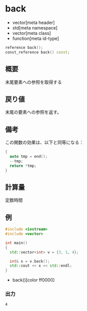 # back
* vector[meta header]
* std[meta namespace]
* vector[meta class]
* function[meta id-type]

```cpp
reference back();
const_reference back() const;
```

## 概要
末尾要素への参照を取得する


## 戻り値
末尾の要素への参照を返す。


## 備考
この関数の効果は、以下と同等になる：

```cpp
{
  auto tmp = end();
  --tmp;
  return *tmp;
}
```


## 計算量
定数時間


## 例
```cpp example
#include <iostream>
#include <vector>

int main()
{
  std::vector<int> v = {3, 1, 4};

  int& x = v.back();
  std::cout << x << std::endl;
}
```
* back()[color ff0000]

### 出力
```
4
```

